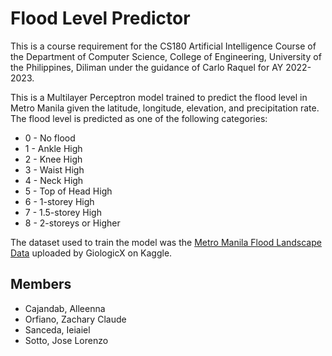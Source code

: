 # Flood Level Predictor
This is a course requirement for the CS180 Artificial Intelligence Course of the Department of Computer Science, College of Engineering, University of the Philippines, Diliman under the guidance of Carlo Raquel for AY 2022-2023.

This is a Multilayer Perceptron model trained to predict the flood level in Metro Manila given the latitude, longitude, elevation, and precipitation rate. The flood level is predicted as one of the following categories:

* 0 - No flood
* 1 - Ankle High
* 2 - Knee High
* 3 - Waist High
* 4 - Neck High
* 5 - Top of Head High
* 6 - 1-storey High
* 7 - 1.5-storey High
* 8 - 2-storeys or Higher

The dataset used to train the model was the [Metro Manila Flood Landscape Data](https://www.kaggle.com/datasets/giologicx/aegisdataset) uploaded by GiologicX on Kaggle.

## Members
- Cajandab, Alleenna
- Orfiano, Zachary Claude
- Sanceda, Ieiaiel
- Sotto, Jose Lorenzo
